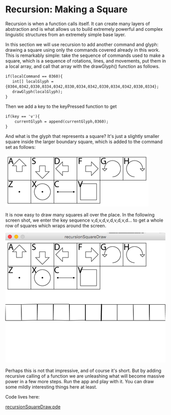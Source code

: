 # Recursion: Making a Square

Recursion is when a function calls itself. It can create many layers of abstraction and is what allows us to build extremely powerful and complex linguistic structures from an extremely simple base layer.  

In this section we will use recursion to add another command and glyph: drawing a square using only the commands covered already in this work.  This is remarkably simple: take the sequence of commands used to make a square, which is a sequence of rotations, lines, and movements, put them in a local array, and call that array with the drawGlyph() function as follows.

    if(localCommand == 0360){
       int[] localGlyph = {0304,0342,0330,0334,0342,0330,0334,0342,0330,0334,0342,0330,0334}; 
       drawGlyph(localGlyph);
    }
    
Then we add a key to the keyPressed function to get 
	
	
    if(key == 'v'){
     	currentGlyph = append(currentGlyph,0360);         
    }

And what is the glyph that represents a square? It's just a slightly smaller square inside the larger boundary square, which is added to the command set as follows:

![](recursionSquareGlyphs.png)

It is now easy to draw many squares all over the place.  In the following screen shot, we enter the key sequence v,d,v,d,v,d,v,d,v,d... to get a whole row of squares which wraps around the screen. 

![](recursionSquareScreenshot.png)

Perhaps this is not that impressive, and of course it's short.  But by adding recursive calling of a function we are unleashing what will become massive power in a few more steps.  Run the app and play with it.  You can draw some mildly interesting things here at least.  

Code lives here:

[recursionSquareDraw.pde](recursionSquareDraw/recursionSquareDraw.pde)

